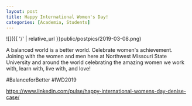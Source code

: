 ```yaml
---
layout: post
title: Happy International Women's Day!
categories: [Academia, Students]
---
```


![]({{ '/' | relative_url }}public/postpics/2019-03-08.png)

<div id="ember4322" class="ember-view">
<div class="reader-article-content" dir="ltr">
<div id="ember4322" class="ember-view">
<div class="reader-article-content" dir="ltr">
<div id="ember9988" class="ember-view">
<div class="reader-article-content" dir="ltr">
<p>A balanced world is a better world. Celebrate women's achievement. Joining with the women and men here at Northwest Missouri State University and around the world celebrating the amazing women we work with, learn with, live with, and love!</p>
<p>#BalanceforBetter #IWD2019</p>
</div>
</div>
</div>
</div>
</div>
</div>

<a href="https://www.linkedin.com/pulse/happy-international-womens-day-denise-case/">https://www.linkedin.com/pulse/happy-international-womens-day-denise-case/</a>